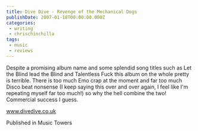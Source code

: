 ```yaml
---
title: Dive Dive - Revenge of the Mechanical Dogs
publishDate: 2007-01-18T00:00:00.000Z
categories:
 - writing
 - chrischinchilla
tags: 
 - music 
 - reviews
---
```


Despite a promising album name and some splendid song titles such as Let the Blind lead the Blind and Talentless Fuck this album on the whole pretty is terrible. There is too much Emo crap at the moment and far too much Disco beat nonsense (I keep saying this over and over again, I feel like I'm repeating myself far too much!) so why the hell combine the two! Commercial success I guess.

<a href='https://www.divedive.co.uk' target='_blank'>www.divedive.co.uk</a>

Published in Music Towers
